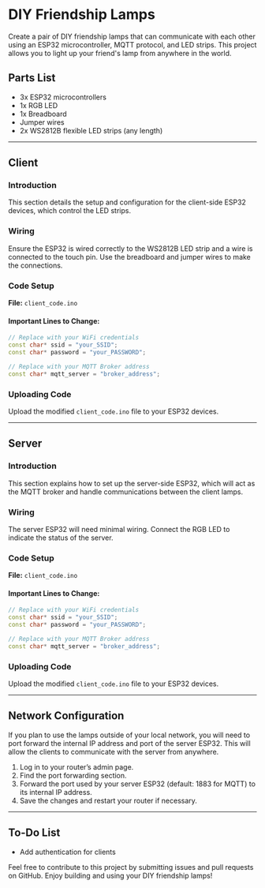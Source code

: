 # DIY Friendship Lamps

Create a pair of DIY friendship lamps that can communicate with each other using an ESP32 microcontroller, MQTT protocol, and LED strips. This project allows you to light up your friend's lamp from anywhere in the world.

## Parts List

- 3x ESP32 microcontrollers
- 1x RGB LED
- 1x Breadboard
- Jumper wires
- 2x WS2812B flexible LED strips (any length)

---

## Client

### Introduction

This section details the setup and configuration for the client-side ESP32 devices, which control the LED strips.

### Wiring

Ensure the ESP32 is wired correctly to the WS2812B LED strip and a wire is connected to the touch pin. Use the breadboard and jumper wires to make the connections.

### Code Setup

**File:** `client_code.ino`

#### Important Lines to Change:

```cpp
// Replace with your WiFi credentials
const char* ssid = "your_SSID";
const char* password = "your_PASSWORD";

// Replace with your MQTT Broker address
const char* mqtt_server = "broker_address";
```

### Uploading Code

Upload the modified `client_code.ino` file to your ESP32 devices.

---

## Server

### Introduction

This section explains how to set up the server-side ESP32, which will act as the MQTT broker and handle communications between the client lamps.

### Wiring

The server ESP32 will need minimal wiring. Connect the RGB LED to indicate the status of the server.

### Code Setup

**File:** `client_code.ino`

#### Important Lines to Change:

```cpp
// Replace with your WiFi credentials
const char* ssid = "your_SSID";
const char* password = "your_PASSWORD";

// Replace with your MQTT Broker address
const char* mqtt_server = "broker_address";
```
### Uploading Code

Upload the modified `client_code.ino` file to your ESP32 devices.

---

## Network Configuration

If you plan to use the lamps outside of your local network, you will need to port forward the internal IP address and port of the server ESP32. This will allow the clients to communicate with the server from anywhere.

1. Log in to your router’s admin page.
2. Find the port forwarding section.
3. Forward the port used by your server ESP32 (default: 1883 for MQTT) to its internal IP address.
4. Save the changes and restart your router if necessary.

---

## To-Do List

- Add authentication for clients

Feel free to contribute to this project by submitting issues and pull requests on GitHub. Enjoy building and using your DIY friendship lamps!
